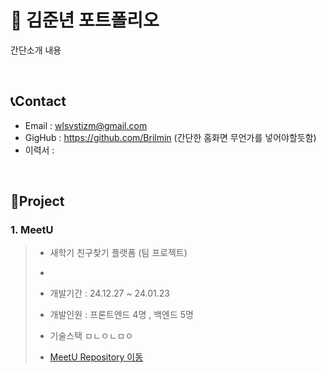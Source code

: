 # 📕 김준년 포트폴리오
간단소개 내용

</br>

## 📞Contact
* Email : wlsvstizm@gmail.com
* GigHub : https://github.com/Brilmin (간단한 홈화면 무언가를 넣어야할듯함)
* 이력서 : 

</br>

## 📑Project
### 1. MeetU
> - 새학기 친구찾기 플랫폼 (팀 프로젝트)
> - 
> - 개발기간 : 24.12.27 ~ 24.01.23
> 
> - 개발인원 : 프론트엔드 4명 , 백엔드 5명
> - 기술스택
>   ㅁㄴㅇㄴㅁㅇ
> - [MeetU Repository 이동](https://github.com/Brilmin/abc01-MeetU)
